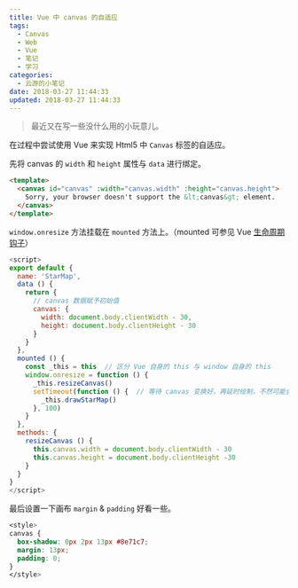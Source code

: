```yaml
---
title: Vue 中 canvas 的自适应
tags:
  - Canvas
  - Web
  - Vue
  - 笔记
  - 学习
categories:
  - 云游的小笔记
date: 2018-03-27 11:44:33
updated: 2018-03-27 11:44:33
---
```


> 最近又在写一些没什么用的小玩意儿。

在过程中尝试使用 Vue 来实现 Html5 中 `Canvas` 标签的自适应。

<!-- more -->

先将 canvas 的 `width` 和 `height` 属性与 `data` 进行绑定。

```html
<template>
  <canvas id="canvas" :width="canvas.width" :height="canvas.height">
    Sorry, your browser doesn't support the &lt;canvas&gt; element.
  </canvas>
</template>
```

`window.onresize` 方法挂载在 `mounted` 方法上。（mounted 可参见 Vue [生命周期钩子](https://cn.vuejs.org/v2/api/#mounted)）

```js
<script>
export default {
  name: 'StarMap',
  data () {
    return {
      // canvas 数据赋予初始值
      canvas: {
        width: document.body.clientWidth - 30,
        height: document.body.clientHeight - 30
      }
    }
  },
  mounted () {
    const _this = this  // 区分 Vue 自身的 this 与 window 自身的 this
    window.onresize = function () {
      _this.resizeCanvas()
      setTimeout(function () {  // 等待 canvas 变换好，再延时绘制，不然可能会没有内容
        _this.drawStarMap()
      }, 100)
    }
  },
  methods: {
    resizeCanvas () {
      this.canvas.width = document.body.clientWidth - 30
      this.canvas.height = document.body.clientHeight -30
    }
  }
}
</script>
```

最后设置一下画布 `margin` & `padding` 好看一些。

```css
<style>
canvas {
  box-shadow: 0px 2px 13px #8e71c7;
  margin: 13px;
  padding: 0;
}
</style>
```